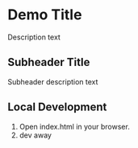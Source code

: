 # Demo Title

Description text

## Subheader Title

Subheader description text

## Local Development

1. Open index.html in your browser.
2. dev away
